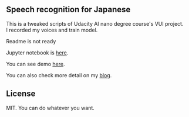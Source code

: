 ## Speech recognition for Japanese  
This is a tweaked scripts of Udacity AI nano degree course's VUI project.  
I recorded my voices and train model.  

Readme is not ready  

Jupyter notebook is [here](https://github.com/kouohhashi/speech_recognition_for_japanese/blob/master/vui_notebook_jp.ipynb).  

You can see demo [here](https://voice_test.grabit.co/).  

You can also check more detail on my [blog](https://medium.com/@kouohhashi/speech-recognition-for-japanese-87a6c4fdd714).  

## License  
MIT. You can do whatever you want.  
